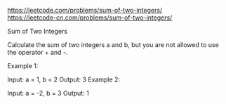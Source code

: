 https://leetcode.com/problems/sum-of-two-integers/  
https://leetcode-cn.com/problems/sum-of-two-integers/

Sum of Two Integers

Calculate the sum of two integers a and b, but you are not allowed to use the operator + and -.

Example 1:

Input: a = 1, b = 2
Output: 3
Example 2:

Input: a = -2, b = 3
Output: 1